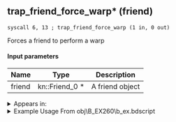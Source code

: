 ## trap_friend_force_warp* (friend)

`syscall 6, 13 ; trap_friend_force_warp (1 in, 0 out)`

Forces a friend to perform a warp

#### Input parameters
| Name | Type | Description
|------|------|------------
| friend   | kn::Friend_0 *   | A friend object




<details>
	<summary>Appears in:</summary>
| filename | Entity (obj)
|----------|-------------
| obj\B_EX260\b_ex.bdscript       | ((B) Xemnas (Armor))          
| obj\F_EH070\f_eh.bdscript       | ((F) Xemnas’s dragon core cylinder (right) (EH))          
| obj\F_EH080\f_eh.bdscript       | ((F) Xemnas’s dragon core cylinder (left) (EH))          
| obj\F_NM130\f_nm.bdscript       | ((F) ??? (NM))          

</details>

<details>
	<summary>Example Usage From obj\B_EX260\b_ex.bdscript</summary>
```plaintext
L817:
 jz L1095
 pushFromPSp 4
 syscall 1, 147 ; trap_obj_pos (1 in, 1 out)
 memcpyToSp 16, 64
 pushFromPSp 64
 pushFromPSpVal 0
 syscall 1, 147 ; trap_obj_pos (1 in, 1 out)
 memcpyToSp 16, 80
 pushFromPSp 80
 syscall 0, 5 ; trap_vector_sub (2 in, 1 out)
 memcpyToSp 16, 96
 pushFromPSp 96
 memcpyToSp 16, 48
 pushFromPSp 48
 syscall 0, 6 ; trap_vector_len (1 in, 1 out)
 pushImmf 1000
 subf 
 supzf 
 jz L1093
 pushFromPSp 4
 syscall 6, 13 ; trap_friend_force_warp (1 in, 0 out)
 pushFromFSpVal 72
 dup 
 pushImm 0
 sub 
 jz L873
 jmp L1063
```
</details>

